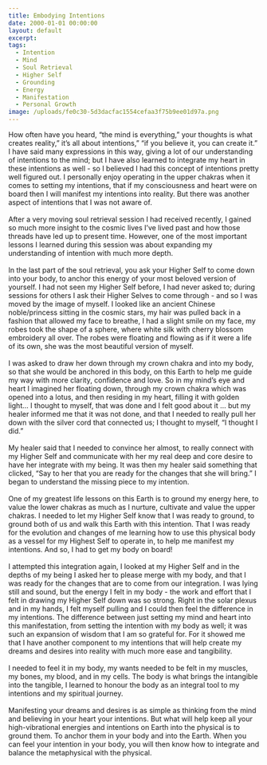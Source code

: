 ```yaml
---
title: Embodying Intentions
date: 2000-01-01 00:00:00
layout: default
excerpt:
tags:
  - Intention
  - Mind
  - Soul Retrieval
  - Higher Self
  - Grounding
  - Energy
  - Manifestation
  - Personal Growth
image: /uploads/fe0c30-5d3dacfac1554cefaa3f75b9ee01d97a.png
---
```



How often have you heard, “the mind is everything,” your thoughts is what creates reality,” it’s all about intentions,” “if you believe it, you can create it.” I have said many expressions in this way, giving a lot of our understanding of intentions to the mind; but I have also learned to integrate my heart in these intentions as well - so I believed I had this concept of intentions pretty well figured out. I personally enjoy operating in the upper chakras when it comes to setting my intentions, that if my consciousness and heart were on board then I will manifest my intentions into reality. But there was another aspect of intentions that I was not aware of.
<br>
<br>After a very moving soul retrieval session I had received recently, I gained so much more insight to the cosmic lives I’ve lived past and how those threads have led up to present time. However, one of the most important lessons I learned during this session was about expanding my understanding of intention with much more depth.
<br>
<br>In the last part of the soul retrieval, you ask your Higher Self to come down into your body, to anchor this energy of your most beloved version of yourself. I had not seen my Higher Self before, I had never asked to; during sessions for others I ask their Higher Selves to come through - and so I was moved by the image of myself. I looked like an ancient Chinese noble/princess sitting in the cosmic stars, my hair was pulled back in a fashion that allowed my face to breathe, I had a slight smile on my face, my robes took the shape of a sphere, where white silk with cherry blossom embroidery all over. The robes were floating and flowing as if it were a life of its own, she was the most beautiful version of myself.
<br>
<br>I was asked to draw her down through my crown chakra and into my body, so that she would be anchored in this body, on this Earth to help me guide my way with more clarity, confidence and love. So in my mind’s eye and heart I imagined her floating down, through my crown chakra which was opened into a lotus, and then residing in my heart, filling it with golden light... I thought to myself, that was done and I felt good about it ... but my healer informed me that it was not done, and that I needed to really pull her down with the silver cord that connected us; I thought to myself, “I thought I did.”
<br>
<br>My healer said that I needed to convince her almost, to really connect with my Higher Self and communicate with her my real deep and core desire to have her integrate with my being. It was then my healer said something that clicked, “Say to her that you are ready for the changes that she will bring.” I began to understand the missing piece to my intention.
<br>
<br>One of my greatest life lessons on this Earth is to ground my energy here, to value the lower chakras as much as I nurture, cultivate and value the upper chakras. I needed to let my Higher Self know that I was ready to ground, to ground both of us and walk this Earth with this intention. That I was ready for the evolution and changes of me learning how to use this physical body as a vessel for my Highest Self to operate in, to help me manifest my intentions. And so, I had to get my body on board!
<br>
<br>I attempted this integration again, I looked at my Higher Self and in the depths of my being I asked her to please merge with my body, and that I was ready for the changes that are to come from our integration. I was lying still and sound, but the energy I felt in my body - the work and effort that I felt in drawing my Higher Self down was so strong. Right in the solar plexus and in my hands, I felt myself pulling and I could then feel the difference in my intentions. The difference between just setting my mind and heart into this manifestation, from setting the intention with my body as well; it was such an expansion of wisdom that I am so grateful for. For it showed me that I have another component to my intentions that will help create my dreams and desires into reality with much more ease and tangibility.
<br>
<br>I needed to feel it in my body, my wants needed to be felt in my muscles, my bones, my blood, and in my cells. The body is what brings the intangible into the tangible, I learned to honour the body as an integral tool to my intentions and my spiritual journey.
<br>
<br>Manifesting your dreams and desires is as simple as thinking from the mind and believing in your heart your intentions. But what will help keep all your high-vibrational energies and intentions on Earth into the physical is to ground them. To anchor them in your body and into the Earth. When you can feel your intention in your body, you will then know how to integrate and balance the metaphysical with the physical.
